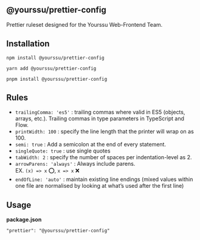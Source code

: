 ## @yourssu/prettier-config

Prettier ruleset designed for the Yourssu Web-Frontend Team.

## Installation

```
npm install @yourssu/prettier-config

yarn add @yourssu/prettier-config

pnpm install @yourssu/prettier-config
```

## Rules

- `trailingComma: 'es5'` : trailing commas where valid in ES5 (objects, arrays, etc.). Trailing commas in type parameters in TypeScript and Flow.
- `printWidth: 100` : specify the line length that the printer will wrap on as 100.
- `semi: true` : Add a semicolon at the end of every statement.
- `singleQuote: true` : use single quotes
- `tabWidth: 2` : specify the number of spaces per indentation-level as 2.
- `arrowParens: 'always'` : Always include parens.<br/>
  EX. `(x) => x` ⭕️, `x => x` ❌
- `endOfLine: 'auto'` : maintain existing line endings (mixed values within one file are normalised by looking at what’s used after the first line)

## Usage

**package.json**

```
"prettier": "@yourssu/prettier-config"
```
